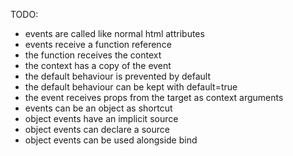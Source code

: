 TODO:
- events are called like normal html attributes
- events receive a function reference
- the function receives the context
- the context has a copy of the event
- the default behaviour is prevented by default
- the default behaviour can be kept with default=true
- the event receives props from the target as context arguments
- events can be an object as shortcut
- object events have an implicit source
- object events can declare a source
- object events can be used alongside bind